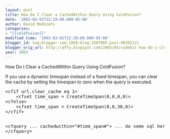 ```yaml
---
layout: post
title: How Do I Clear a CachedWithin Query Using ColdFusion?
date: '2003-03-01T12:19:00.000-05:00'
author: David Medinets
categories:
- "[[coldfusion]]"
modified_time: '2003-03-01T12:20:09.000-05:00'
blogger_id: tag:blogger.com,1999:blog-3207985.post-90393121
blogger_orig_url: http://affy.blogspot.com/2003/03/codebit-how-do-i-clear-cachedwithin.md
year: 2003
---
```


How Do I Clear a CachedWithin Query Using ColdFusion?


<p>If you use a dynamic timespan instead of a fixed timespan, you can clear the cache by setting the timespan to zero when the query is executed.</p>
<pre>
&lt;cfif url.clear_cache eq 1&gt;
    &lt;cfset time_span = CreateTimeSpan(0,0,0,0)&gt;
&lt;cfelse&gt;
    &lt;cfset time_span = CreateTimeSpan(0,0,30,0)&gt;
&lt;/cfif&gt;

&lt;cfquery ... cachedwithin="#time_span#"&gt;
   ... do some sql here.
&lt;/cfquery&gt;
</pre>
